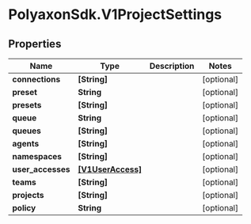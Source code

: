 # PolyaxonSdk.V1ProjectSettings

## Properties

Name | Type | Description | Notes
------------ | ------------- | ------------- | -------------
**connections** | **[String]** |  | [optional] 
**preset** | **String** |  | [optional] 
**presets** | **[String]** |  | [optional] 
**queue** | **String** |  | [optional] 
**queues** | **[String]** |  | [optional] 
**agents** | **[String]** |  | [optional] 
**namespaces** | **[String]** |  | [optional] 
**user_accesses** | [**[V1UserAccess]**](V1UserAccess.md) |  | [optional] 
**teams** | **[String]** |  | [optional] 
**projects** | **[String]** |  | [optional] 
**policy** | **String** |  | [optional] 


